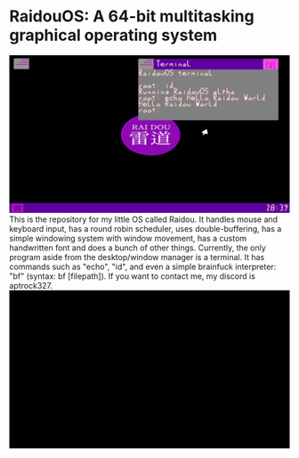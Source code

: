 # RaidouOS: A 64-bit multitasking graphical operating system
![](Raidou.png)
This is the repository for my little OS called Raidou. It handles mouse and keyboard input, has a round robin scheduler, uses double-buffering, has a simple windowing system with window movement, has a custom handwritten font and does a bunch of other things. Currently, the only program aside from the desktop/window manager is a terminal. It has commands such as "echo", "id", and even a simple brainfuck interpreter: "bf" (syntax: bf [filepath]). If you want to contact me, my discord is aptrock327.
![](RaidouBoot.gif)

